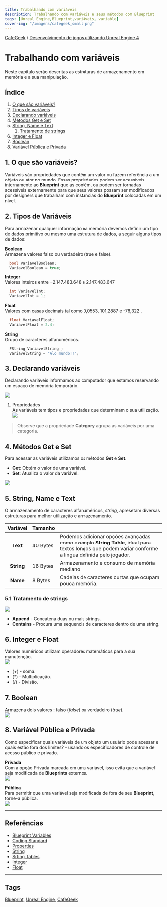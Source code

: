 ```yaml
---
title: Trabalhando com variáveis
description: Trabalhando com variáveis e seus métodos com Blueprint
tags: [Unreal Engine,Blueprint,variáveis, variable]
cover-img: "/imagens/cafegeek_small.png"
---
```

[CafeGeek](https://myerco.github.io/unreal-engine)  / [Desenvolvimento de jogos utilizando Unreal Engine 4](https://myerco.github.io/unreal-engine/ue4_blueprint/index.html)

# Trabalhando com variáveis
Neste capítulo serão descritas as estruturas de armazenamento em memória e a sua manipulação.

## Índice
1. [O que são variáveis?](#1)  
1. [Tipos de variáveis](#2)  
1. [Declarando variáveis](#3)  
1. [Métodos Get e Set](#4)  
1. [String, Name e Text](#5)  
     1. [Tratamento de strings](#51)  
1. [Integer e Float](#6)  
1. [Boolean](#7)
1. [Variável Pública e Privada](#8)

<a name="1"></a>
## 1. O que são variáveis?
Variáveis são propriedades que contêm um valor ou fazem referência a um objeto ou ator no mundo. Essas propriedades podem ser acessíveis internamente ao **Blueprint** que as contém, ou podem ser tornadas acessíveis externamente para que seus valores possam ser modificados por designers que trabalham com instâncias do **Blueprint** colocadas em um nível.

<a name="2"></a>
## 2. Tipos de Variáveis
Para armazenar qualquer informação na memória devemos definir um tipo de dados primitivo ou mesmo uma estrutura de dados, a seguir alguns tipos de dados:

**Boolean**  
Armazena valores falso ou verdadeiro (true e false).
```cpp
  bool VariavelBoolean;
  VariavelBoolean = true;
```
**Integer**   
Valores inteiros entre −2.147.483.648 e 2.147.483.647
```cpp
  int VariavelInt;
  VariavelInt = 1;
```
**Float**   
Valores com casas decimais tal como 0,0553, 101,2887 e -78,322 .
```cpp
  float VariavelFloat;
  VariavelFloat = 2.4;
```
**String**   
Grupo de caracteres alfanuméricos.
```cpp
  FString VariavelString ;
  VariavelString = "Alo mundo!!";
```
<a name="3"></a>
## 3. Declarando variáveis   
Declarando variáveis informamos ao computador que estamos reservando um espaço de memória temporário.  

![](../imagens/variaveis/blueprint_variable.jpg)

1. Propriedades   
As variáveis tem tipos e propriedades que determinam o sua utilização.  
![](../imagens/variaveis/blueprint_variable_details.jpg)

> Observe que a propriedade **Category** agrupa as variáveis por uma categoria.

<a name="4"></a>
## 4. Métodos Get e Set
Para acessar as variáveis utilizamos os métodos **Get** e **Set**.
- **Get**: Obtém o valor de uma variável.
- **Set**: Atualiza o valor da variável.

![](../imagens/variaveis/blueprint_variable_get_set.jpg)

<a name="5"></a>
## 5. String, Name e Text
O armazenamento de caracteres alfanuméricos, *string*, apresetam diversas estruturas para melhor utilização e armazenamento.

| Variável |Tamanho  |  |
|:-:|-|-|
| **Text** | 40 Bytes | Podemos adicionar opções avançadas como exemplo **String Table**, ideal para textos longos que podem variar conforme a lingua definida pelo jogador.  |
| **String** | 16 Bytes | Armazenamento e consumo de memória mediano |
| **Name**| 8 Bytes |  Cadeias de caracteres  curtas que ocupam pouca memória.|

<a name="51"></a>
### 5.1 Tratamento de strings
![](../imagens/variaveis/blueprint_string_functions.jpg)
- **Append** - Concatena duas ou mais strings.
- **Contains** - Procura uma sequencia de caracteres dentro de uma string.

<a name="6"></a>
## 6. Integer e Float
Valores numéricos utilizam operadores matemáticos para a sua manutenção.  
![](../imagens/variaveis/blueprint_float_functions.jpg)
- (+) - soma.
- (*) - Multiplicação.
- (/) - Divisão.

<a name="7"></a>
## 7. Boolean
Armazena dois valores : falso (*false*) ou verdadeiro (*true*).  
![](../imagens/variaveis/blueprint_variable_boolean.jpg)


<a name="8"></a>
## 8. Variável Pública e Privada
Como especificar quais variáveis de um objeto um usuário pode acessar e quais estão fora dos limites? - usando os especificadores de controle de acesso público e privado.

**Privada**  
Com a opção Privada marcada em uma variável, isso evita que a variável seja modificada de **Blueprints** externos.  
![](../imagens/variaveis/blueprint_variable_public_private.jpg)

**Pública**  
Para permitir que uma variável seja modificada de fora de seu **Blueprint**, torne-a pública.  
![](../imagens/variaveis/blueprint_variable_private.jpg)

***

## Referências
- [Blueprint Variables](https://docs.unrealengine.com/en-US/Engine/Blueprints/UserGuide/Variables/index.html)
- [Coding Standard](https://docs.unrealengine.com/en-US/Programming/Development/CodingStandard/index.html)
- [Properties](https://docs.unrealengine.com/en-US/Programming/UnrealArchitecture/Reference/Properties/index.html)
- [String](https://docs.unrealengine.com/en-US/BlueprintAPI/Utilities/String/index.html)
- [Srting Tables](https://docs.unrealengine.com/en-US/Gameplay/Localization/StringTables/index.html)
- [Integer](https://docs.unrealengine.com/en-US/BlueprintAPI/Math/Integer/index.html)
- [Float](https://docs.unrealengine.com/en-US/BlueprintAPI/Math/Float/index.html)

***
## Tags
[Blueprint](https://myerco.github.io/unreal-engine/ue4_blueprint/blueprint.html), [Unreal Engine](https://myerco.github.io/unreal-engine/ue4_blueprint/index.html), [CafeGeek](https://myerco.github.io/unreal-engine/)

